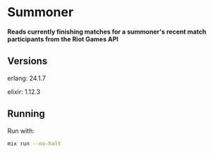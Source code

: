 # Summoner

**Reads currently finishing matches for a summoner's recent match participants from the Riot Games API**

## Versions

erlang: 24.1.7

elixir: 1.12.3

## Running

Run with:
```bash
mix run --no-halt
```
